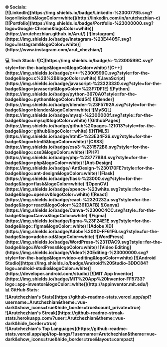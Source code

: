 
<h4>🌐 Socials:
<br>
[![LinkedIn](https://img.shields.io/badge/LinkedIn-%230077B5.svg?logo=linkedin&logoColor=white)](http://linkedin.com/in/arutchezhian-c)
[![Portfolio](https://img.shields.io/badge/Portfolio-%23000000.svg?logo=Google-Chrome&logoColor=white)](https://arutchezhian.github.io/Arut/) 
[![Instagram](https://img.shields.io/badge/Instagram-%23E4405F.svg?logo=Instagram&logoColor=white)](https://www.instagram.com/arut_chezhian/)
<br>
<br>
💻 Tech Stack:
![C](https://img.shields.io/badge/c-%2300599C.svg?style=for-the-badge&logo=c&logoColor=white) ![C++](https://img.shields.io/badge/c++-%2300599C.svg?style=for-the-badge&logo=c%2B%2B&logoColor=white)
![JavaScript](https://img.shields.io/badge/javascript-%23323330.svg?style=for-the-badge&logo=javascript&logoColor=%23F7DF1E)
![Python](https://img.shields.io/badge/python-3670A0?style=for-the-badge&logo=python&logoColor=ffdd54)
![Blender](https://img.shields.io/badge/blender-%23F5792A.svg?style=for-the-badge&logo=blender&logoColor=white) 
![MySQL](https://img.shields.io/badge/mysql-%2300000f.svg?style=for-the-badge&logo=mysql&logoColor=white)
![GithubPages](https://img.shields.io/badge/github%20pages-121013?style=for-the-badge&logo=github&logoColor=white)
![HTML5](https://img.shields.io/badge/html5-%23E34F26.svg?style=for-the-badge&logo=html5&logoColor=white) 
![CSS3](https://img.shields.io/badge/css3-%231572B6.svg?style=for-the-badge&logo=css3&logoColor=white) 
![PHP](https://img.shields.io/badge/php-%23777BB4.svg?style=for-the-badge&logo=php&logoColor=white)
![Ant-Design](https://img.shields.io/badge/-AntDesign-%230170FE?style=for-the-badge&logo=ant-design&logoColor=white) 
![Flask](https://img.shields.io/badge/flask-%23000.svg?style=for-the-badge&logo=flask&logoColor=white)
![OpenCV](https://img.shields.io/badge/opencv-%23white.svg?style=for-the-badge&logo=opencv&logoColor=white)
![React](https://img.shields.io/badge/react-%2320232a.svg?style=for-the-badge&logo=react&logoColor=%2361DAFB)
![Canva](https://img.shields.io/badge/Canva-%2300C4CC.svg?style=for-the-badge&logo=Canva&logoColor=white) 
![Figma](https://img.shields.io/badge/figma-%23F24E1E.svg?style=for-the-badge&logo=figma&logoColor=white) 
![Adobe XD](https://img.shields.io/badge/Adobe%20XD-FF61F6.svg?style=for-the-badge&logo=adobe-xd&logoColor=white)
![WordPress](https://img.shields.io/badge/WordPress-%23117AC9.svg?style=for-the-badge&logo=WordPress&logoColor=white)
![Video Editing](https://img.shields.io/badge/Video%20Editing-%23000000.svg?style=for-the-badge&logo=video-editing&logoColor=white)
[![Android Studio](https://img.shields.io/badge/Android%20Studio-3DDC84?logo=android-studio&logoColor=white)](https://developer.android.com/studio)
[![MIT App Inventor](https://img.shields.io/badge/MIT%20App%20Inventor-FF5733?logo=app-inventor&logoColor=white)](http://appinventor.mit.edu/)
<br><u></u>
📊 GitHub Stats:<br>
![Arutchezhian's Stats](https://github-readme-stats.vercel.app/api?username=Arutchezhian&theme=vue-dark&show_icons=true&hide_border=true&count_private=true)<br>
![Arutchezhian's Streak](https://github-readme-streak-stats.herokuapp.com/?user=Arutchezhian&theme=vue-dark&hide_border=true)<br>
![Arutchezhian's Top Languages](https://github-readme-stats.vercel.app/api/top-langs/?username=Arutchezhian&theme=vue-dark&show_icons=true&hide_border=true&layout=compact)<br>
